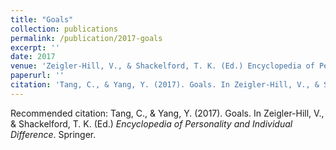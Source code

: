 ```yaml
---
title: "Goals"
collection: publications
permalink: /publication/2017-goals
excerpt: ''
date: 2017
venue: 'Zeigler-Hill, V., & Shackelford, T. K. (Ed.) Encyclopedia of Personality and Individual Difference. Springer.'
paperurl: ''
citation: 'Tang, C., & Yang, Y. (2017). Goals. In Zeigler-Hill, V., & Shackelford, T. K. (Ed.) <i>Encyclopedia of Personality and Individual Difference</i>. Springer.'
---
```


Recommended citation: Tang, C., & Yang, Y. (2017). Goals. In Zeigler-Hill, V., & Shackelford, T. K. (Ed.) <i>Encyclopedia of Personality and Individual Difference</i>. Springer.
